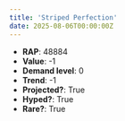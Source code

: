 ```yaml
---
title: 'Striped Perfection'
date: 2025-08-06T00:00:00Z
---
```

- **RAP**: 48884
- **Value**: -1
- **Demand level**: 0
- **Trend**: -1
- **Projected?**: True
- **Hyped?**: True
- **Rare?**: True
